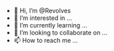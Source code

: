 - 👋 Hi, I’m @Revolves
- 👀 I’m interested in ...
- 🌱 I’m currently learning ...
- 💞️ I’m looking to collaborate on ...
- 📫 How to reach me ...

<!---
Revolves/Revolves is a ✨ special ✨ repository because its `README.md` (this file) appears on your GitHub profile.
You can click the Preview link to take a look at your changes.
--->
